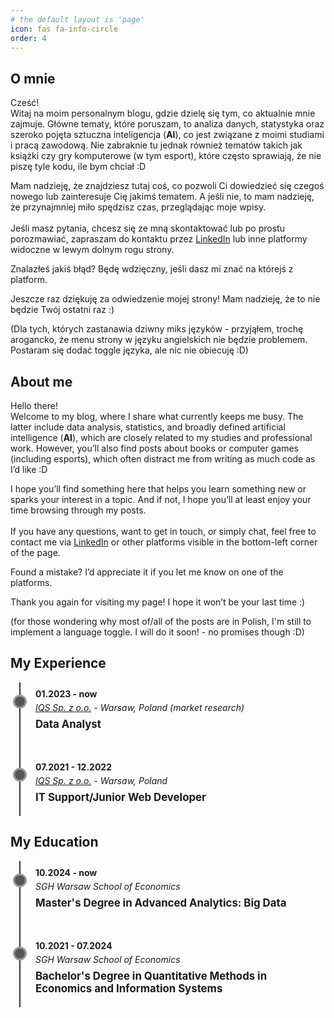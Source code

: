 ```yaml
---
# the default layout is 'page'
icon: fas fa-info-circle
order: 4
---
```


<style>
.timeline {
  position: relative;
  max-width: 1200px;
  margin: 0 auto;
}

.timeline::after {
  content: '';
  position: absolute;
  width: 2px;
  background-color: #333;
  top: 0;
  bottom: 0;
  left: 15px;
  margin-left: -1px;
}

.container {
  padding: 10px 40px;
  position: relative;
  background-color: inherit;
  margin-bottom: 20px;
}

.container::after {
  content: '';
  position: absolute;
  width: 16px;
  height: 16px;
  background-color: #555;
  border: 3px solid #999;
  border-radius: 50%;
  z-index: 1;
  
  /* Position dot centered on the timeline line */
  left: 15px;
  top: 20px;
  transform: translateX(-50%);
}

.date {
  font-weight: bold;
  margin-bottom: 5px;
}

.org {
  font-style: italic;
  margin-bottom: 8px;
}

.position {
  font-weight: bold;
  font-size: 1.2em;
  margin-bottom: 10px;
}

.details ul {
  margin-top: 0;
  margin-bottom: 15px;
}
</style>

## O mnie

Cześć! </br> Witaj na moim personalnym blogu, gdzie dzielę się tym, co aktualnie mnie zajmuje. Główne tematy, które poruszam, to analiza danych, statystyka oraz szeroko pojęta sztuczna inteligencja (**AI**), co jest związane z moimi studiami i pracą zawodową. Nie zabraknie tu jednak również tematów takich jak książki czy gry komputerowe (w tym esport), które często sprawiają, że nie piszę tyle kodu, ile bym chciał :D

Mam nadzieję, że znajdziesz tutaj coś, co pozwoli Ci dowiedzieć się czegoś nowego lub zainteresuje Cię jakimś tematem. A jeśli nie, to mam nadzieję, że przynajmniej miło spędzisz czas, przeglądając moje wpisy. </br> </br> Jeśli masz pytania, chcesz się ze mną skontaktować lub po prostu porozmawiać, zapraszam do kontaktu przez [LinkedIn](https://www.linkedin.com/in/zebrowskim) lub inne platformy widoczne w lewym dolnym rogu strony.

Znalazłeś jakiś błąd? Będę wdzięczny, jeśli dasz mi znać na którejś z platform.

Jeszcze raz dziękuję za odwiedzenie mojej strony! Mam nadzieję, że to nie będzie Twój ostatni raz :)

(Dla tych, których zastanawia dziwny miks języków - przyjąłem, trochę arogancko, że menu strony w języku angielskich nie będzie problemem. Postaram się dodać toggle języka, ale nic nie obiecuję :D)

## About me

Hello there! </br> Welcome to my blog, where I share what currently keeps me busy. The latter include data analysis, statistics, and broadly defined artificial intelligence (**AI**), which are closely related to my studies and professional work. However, you’ll also find posts about books or computer games (including esports), which often distract me from writing as much code as I’d like :D

I hope you’ll find something here that helps you learn something new or sparks your interest in a topic. And if not, I hope you’ll at least enjoy your time browsing through my posts. </br> </br> If you have any questions, want to get in touch, or simply chat, feel free to contact me via [LinkedIn](https://www.linkedin.com/in/zebrowskim) or other platforms visible in the bottom-left corner of the page.

Found a mistake? I’d appreciate it if you let me know on one of the platforms.

Thank you again for visiting my page! I hope it won’t be your last time :)

(for those wondering why most of/all of the posts are in Polish, I'm still to implement a language toggle. I will do it soon! - no promises though :D)

## My Experience

<div class="timeline">
  <div class="container">
    <div class="date">01.2023 - now</div>
    <div class="org"><a href="https://www.grupaiqs.pl/en">IQS Sp. z o.o.</a> - Warsaw, Poland (market research)</div>
    <div class="position">Data Analyst</div>
  </div>
  
  <div class="container">
    <div class="date">07.2021 - 12.2022</div>
    <div class="org"><a href="https://www.grupaiqs.pl/en">IQS Sp. z o.o.</a> - Warsaw, Poland</div>
    <div class="position">IT Support/Junior Web Developer</div>
  </div>
</div>

## My Education

<div class="timeline">
  <div class="container">
    <div class="date">10.2024 - now</div>
    <div class="org">SGH Warsaw School of Economics</div>
    <div class="position">Master's Degree in Advanced Analytics: Big Data</div>
  </div>
  
  <div class="container">
    <div class="date">10.2021 - 07.2024</div>
    <div class="org">SGH Warsaw School of Economics</div>
    <div class="position">Bachelor's Degree in Quantitative Methods in Economics and Information Systems</div>
  </div>
</div>